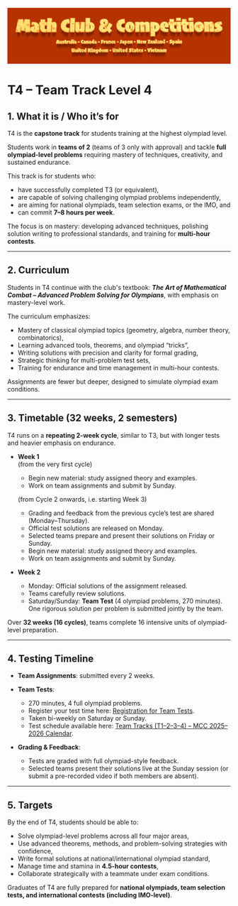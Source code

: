 ![Math Club & Competitions (MCC)](./img/MCC-2024-Logo-Large.png)

# T4 – Team Track Level 4

## 1. What it is / Who it’s for  
T4 is the **capstone track** for students training at the highest olympiad level.  

Students work in **teams of 2** (teams of 3 only with approval) and tackle **full olympiad-level problems** requiring mastery of techniques, creativity, and sustained endurance.  

This track is for students who:  
- have successfully completed T3 (or equivalent),  
- are capable of solving challenging olympiad problems independently,  
- are aiming for national olympiads, team selection exams, or the IMO, and  
- can commit **7–8 hours per week**.  

The focus is on mastery: developing advanced techniques, polishing solution writing to professional standards, and training for **multi-hour contests**.  

---

## 2. Curriculum  
Students in T4 continue with the club's textbook: **_The Art of Mathematical Combat – Advanced Problem Solving for Olympians_**, with emphasis on mastery-level work.  

The curriculum emphasizes:  
- Mastery of classical olympiad topics (geometry, algebra, number theory, combinatorics),  
- Learning advanced tools, theorems, and olympiad “tricks”,  
- Writing solutions with precision and clarity for formal grading,  
- Strategic thinking for multi-problem test sets,  
- Training for endurance and time management in multi-hour contests.  

Assignments are fewer but deeper, designed to simulate olympiad exam conditions.  

---

## 3. Timetable (32 weeks, 2 semesters)  
T4 runs on a **repeating 2-week cycle**, similar to T3, but with longer tests and heavier emphasis on endurance.  

- **Week 1**  
  (from the very first cycle)  
  - Begin new material: study assigned theory and examples.  
  - Work on team assignments and submit by Sunday.  

  (from Cycle 2 onwards, i.e. starting Week 3)  
  - Grading and feedback from the previous cycle’s test are shared (Monday–Thursday).  
  - Official test solutions are released on Monday.  
  - Selected teams prepare and present their solutions on Friday or Sunday.  
  - Begin new material: study assigned theory and examples.  
  - Work on team assignments and submit by Sunday.  

- **Week 2**  
  - Monday: Official solutions of the assignment released.  
  - Teams carefully review solutions.  
  - Saturday/Sunday: **Team Test** (4 olympiad problems, 270 minutes). One rigorous solution per problem is submitted jointly by the team.  

Over **32 weeks (16 cycles)**, teams complete 16 intensive units of olympiad-level preparation.  

---

## 4. Testing Timeline  
- **Team Assignments**: submitted every 2 weeks.  
- **Team Tests**:  
  - 270 minutes, 4 full olympiad problems.  
  - Register your test time here: [Registration for Team Tests](https://forms.gle/j4xapHha1oJiMviW9).  
  - Taken bi-weekly on Saturday or Sunday.  
  - Test schedule available here: [Team Tracks (T1–2–3–4) – MCC 2025–2026 Calendar](https://calendar.google.com/calendar/u/0?cid=YTFjMTNlNGEyY2M3NjdjNGRlYjYzNTMwMTk4NzRlNmIwNDQxOGZjYTEzOWQ1ZTRiOWM5OGJjOWI3NWViMmFkMUBncm91cC5jYWxlbmRhci5nb29nbGUuY29t).  

- **Grading & Feedback**:  
  - Tests are graded with full olympiad-style feedback.  
  - Selected teams present their solutions live at the Sunday session (or submit a pre-recorded video if both members are absent).  

---

## 5. Targets  
By the end of T4, students should be able to:  
- Solve olympiad-level problems across all four major areas,  
- Use advanced theorems, methods, and problem-solving strategies with confidence,  
- Write formal solutions at national/international olympiad standard,  
- Manage time and stamina in **4.5-hour contests**,  
- Collaborate strategically with a teammate under exam conditions.  

Graduates of T4 are fully prepared for **national olympiads, team selection tests, and international contests (including IMO-level)**.  